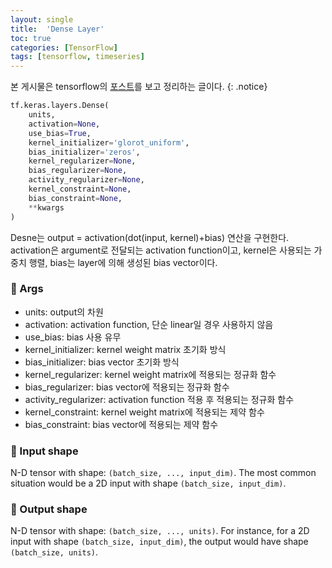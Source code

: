 ```yaml
---
layout: single
title:  'Dense Layer'
toc: true
categories: [TensorFlow]
tags: [tensorflow, timeseries]
---
```


본 게시물은 tensorflow의 [포스트](https://www.tensorflow.org/api_docs/python/tf/keras/layers/Dense)를 보고 정리하는 글이다.
{: .notice}

```python
tf.keras.layers.Dense(
    units,
    activation=None,
    use_bias=True,
    kernel_initializer='glorot_uniform',
    bias_initializer='zeros',
    kernel_regularizer=None,
    bias_regularizer=None,
    activity_regularizer=None,
    kernel_constraint=None,
    bias_constraint=None,
    **kwargs
)
```

Desne는 output = activation(dot(input, kernel)+bias) 연산을 구현한다. activation은 argument로 전달되는 activation function이고, kernel은 사용되는 가중치 행렬, bias는 layer에 의해 생성된 bias vector이다.

### 📌 Args

- units: output의 차원
- activation: activation function, 단순 linear일 경우 사용하지 않음
- use_bias: bias 사용 유무
- kernel_initializer: kernel weight matrix 초기화 방식
- bias_initializer: bias vector 초기화 방식
- kernel_regularizer: kernel weight matrix에 적용되는 정규화 함수
- bias_regularizer: bias vector에 적용되는 정규화 함수
- activity_regularizer: activation function 적용 후 적용되는 정규화 함수
- kernel_constraint: kernel weight matrix에 적용되는 제약 함수
- bias_constraint: bias vector에 적용되는 제약 함수

### 📌 Input shape

N-D tensor with shape: `(batch_size, ..., input_dim)`. The most common situation would be a 2D input with shape `(batch_size, input_dim)`.

### 📌 Output shape

N-D tensor with shape: `(batch_size, ..., units)`. For instance, for a 2D input with shape `(batch_size, input_dim)`, the output would have shape `(batch_size, units)`.
